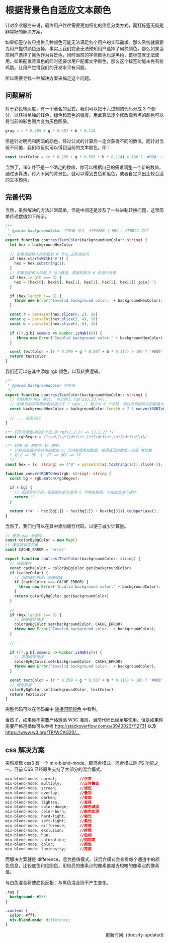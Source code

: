 # 根据背景色自适应文本颜色

针对企业服务来说，最终用户往往需要更加细化的信息分类方式，而打标签无疑是非常好的解决方案。

如果标签仅仅只提供几种颜色可能无法满足各个用户的实际需求。那么系统就需要为用户提供颜色选择。事实上我们完全无法预知用户选择了何种颜色，那么如果当前用户选择了黑色作为背景色，同时当前的字体颜色也是黑色，该标签就无法使用。如果配置背景色的同时还要求用户配置文字颜色，那么这个标签功能未免有些鸡肋。让用户觉得我们的开发水平有问题。

所以需要寻找一种解决方案来搞定这个问题。

## 问题解析

对于彩色转灰度，有一个著名的公式。我们可以把十六进制的代码分成 3 个部分，以获得单独的红色，绿色和蓝色的强度。用此算法逐个修改像素点的颜色可以将当前的彩色图片变为灰色图像。

```js
gray = r * 0.299 + g * 0.587 + b * 0.114
```

但是针对明亮和阴暗的颜色，经过公式的计算后一定会获得不同的数值，而针对当前不同值，我们取反就可以得到当前的文本颜色。即：

```typescript
const textColor = (r * 0.299 + g * 0.587 + b * 0.114) > 186 ? '#000' : '#FFF'	
```

当然了，186 并不是一个确定的数值，你可以根据自己的需求调整一个新的数值。通过该算法，传入不同的背景色，就可以得到白色和黑色，或者自定义出比较合适的文本颜色。

## 完善代码

当然，虽然解决的方法非常简单，但是中间还是涉及了一些进制转换问题，这里简单传递数值如下所示。

```typescript
/**
 * @param backgroundColor 字符串 传入  #FFFBBC | FBC | FFBBCC 均可
 */
export function contrastTextColor(backgroundHexColor: string) {
  let hex = backgroundHexColor
  
  // 如果当前传入的参数以 # 开头,去除当前的
  if (hex.startsWith('#')) {
    hex = hex.substring(1);
  }
  // 如果当前传入的是 3 位小数值，直接转换为 6 位进行处理
  if (hex.length === 3) {
    hex = [hex[0], hex[0], hex[1], hex[1], hex[2], hex[2]].join('')
  }

  if (hex.length !== 6) {
    throw new Error('Invalid background color.' + backgroundHexColor);
  }

  const r = parseInt(hex.slice(0, 2), 16)
  const g = parseInt(hex.slice(2, 4), 16)
  const b = parseInt(hex.slice(4, 6), 16)
  
  if ([r,g,b].some(x => Number.isNaN(x))) {
     throw new Error('Invalid background color.' + backgroundHexColor);
  }

  const textColor = (r * 0.299 + g * 0.587 + b * 0.114) > 186 ? '#000' : '#FFF'
  return textColor
}


```

我们还可以在其中添加 rgb 颜色，以及转换逻辑。

```ts
/**
 * @param backgroundColor 字符串
 */
export function contrastTextColor(backgroundHexColor: string) {
  // 均转换为 hex 格式， 可以传入 rgb(222,33,44)。
  // 如果当前字符串参数长度大于 7 rgb(,,) 最少为 8 个字符，则认为当前传入的数值为 rgb，进行转换
  const backgroundHexColor = backgroundColor.length > 7 ? convertRGBToHex(backgroundColor) : backgroundColor
  
  // ... 后面代码
}

/** 获取背景色中的多个值,即 rgb(2,2,2) => [2,2,2] */
const rgbRegex = /^rgb\(\s*(\d+)\s*,\s*(\d+)\s*,\s*(\d+)\s*\)$/

/** 转换 10 进制为 16 进制, 
  * 计算完成后时字符串前面加 0，同时取后两位数值。使得返回的数值一定是 两位数
  * 如 E => 0E  |  FF => 0FF => FF
  */
const hex = (x: string) => ("0" + parseInt(x).toString(16)).slice(-2);

function convertRGBToHex(rgb: string): string {
  const bg = rgb.match(rgbRegex);
  
  if (!bg) {
    // 返回空字符串，在后面判断长度为 6 时候会报错。不在此处进行操作
    return ''
  }
  
  return ("#" + hex(bg[1]) + hex(bg[2]) + hex(bg[3])).toUpperCase();
}
```

当然了，我们也可以在其中添加缓存代码，以便于减少计算量。

```ts
// 使用 map 来缓存 
const colorByBgColor = new Map()
// 缓存错误字符串
const CACHE_ERROR = 'error'

export function contrastTextColor(backgroundColor: string) {
  // 获取缓存
  const cacheColor = colorByBgColor.get(backgroundColor)
  if (cacheColor) {
    // 当前缓存错误，直接报错
    if (cacheColor === CACHE_ERROR) {
      throw new Error('Invalid background color.' + backgroundColor);
    }
    return colorByBgColor.get(backgroundColor)
  }
  
  // ...
  if (hex.length !== 6) {
    // 直接缓存错误
    colorByBgColor.set(backgroundColor, CACHE_ERROR)
    throw new Error('Invalid background color.' + backgroundColor);
  }
  
  // ...
  
  if ([r,g,b].some(x => Number.isNaN(x))) {
    // 直接缓存错误
    colorByBgColor.set(backgroundColor, CACHE_ERROR)
    throw new Error('Invalid background color.' + backgroundColor);
  }

  const textColor = (r * 0.299 + g * 0.587 + b * 0.114) > 186 ? '#000' : '#FFF'
  // 缓存数据
  colorByBgColor.set(backgroundColor, textColor)
  return textColor
}
```

完整代码可以在代码库中 [转换问题颜色](https://github.com/wsafight/Daily-Algorithm/blob/master/src/fun/contrast-text-color.ts) 中看到。

当然了，如果你不需要严格遵循 W3C 准则，当前代码已经足够使用。但是如果你需要严格遵循你可以参考 http://stackoverflow.com/a/3943023/112731 以及 https://www.w3.org/TR/WCAG20/。


## css 解决方案

突然发现 css3 有一个 mix-blend-mode。即混合模式。混合模式是 PS 功能之一。目前 CSS 已经原生支持了大部分的混合模式。

```css
mix-blend-mode: normal;          //正常
mix-blend-mode: multiply;        //正片叠底
mix-blend-mode: screen;          //滤色
mix-blend-mode: overlay;         //叠加
mix-blend-mode: darken;          //变暗
mix-blend-mode: lighten;         //变亮
mix-blend-mode: color-dodge;     //颜色减淡
mix-blend-mode: color-burn;      //颜色加深
mix-blend-mode: hard-light;      //强光
mix-blend-mode: soft-light;      //柔光
mix-blend-mode: difference;      //差值
mix-blend-mode: exclusion;       //排除
mix-blend-mode: hue;             //色相
mix-blend-mode: saturation;      //饱和度
mix-blend-mode: color;           //颜色
mix-blend-mode: luminosity;      //亮度
```

而解决方案就是 difference，意为差值模式。该混合模式会查看每个通道中的颜色信息，比较底色和绘图色，用较亮的像素点的像素值减去较暗的像素点的像素值。

与白色混合将使底色反相；与黑色混合则不产生变化。

```css
.tag {
  background: #XXX;
}

.content {
  color: #fff;
  mix-blend-mode: difference;
}
```


<div style="float: right">更新时间: {docsify-updated}</div>

